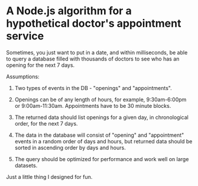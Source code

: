 # A Node.js algorithm for a hypothetical doctor's appointment service

Sometimes, you just want to put in a date, and within milliseconds, be able to query a database filled with thousands of doctors to see who has an opening for the next 7 days.

Assumptions:

1. Two types of events in the DB - "openings" and "appointments".

2. Openings can be of any length of hours, for example, 9:30am-6:00pm or 9:00am-11:30am. Appointments have to be 30 minute blocks.

3. The returned data should list openings for a given day, in chronological order, for the next 7 days.

4. The data in the database will consist of "opening" and "appointment" events in a random order of days and hours, but returned data should be sorted in ascending order by days and hours.

5. The query should be optimized for performance and work well on large datasets.


Just a little thing I designed for fun. 

